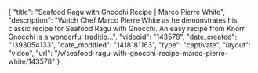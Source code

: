{
    "title": "Seafood Ragu with Gnocchi Recipe | Marco Pierre White",
    "description": "Watch Chef Marco Pierre White as he demonstrates his classic recipe for Seafood Ragu with Gnocchi. An easy recipe from Knorr. Gnocchi is a wonderful traditio...",
    "videoid": "143578",
    "date_created": "1393054133",
    "date_modified": "1418181163",
    "type": "captivate",
    "layout": "video",
    "url": "\/v\/seafood-ragu-with-gnocchi-recipe-marco-pierre-white\/143578"
}